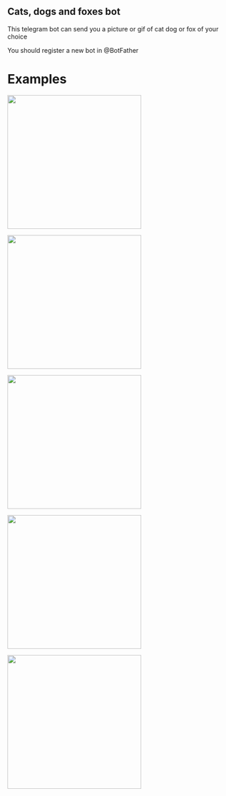 ## Cats, dogs and foxes bot
This telegram bot can send you a picture or gif of cat dog or fox of your choice

You should register a new bot in @BotFather

# Examples

<img src="https://github.com/user-attachments/assets/c8e543ca-773d-4595-b6da-cd594921b68a" width="300">
<p></p>
<img src="https://github.com/user-attachments/assets/7af6f695-188f-4bf6-88da-85c410b76ce5" width="300">
<p></p>
<img src="https://github.com/user-attachments/assets/f6113996-8d30-4bd1-bc7e-08b2b6c3409f" width="300">
<p></p>
<img src="https://github.com/user-attachments/assets/38f8ee2d-13a8-479f-9b10-32916b12e078" width="300">
<p></p>
<img src="https://github.com/user-attachments/assets/7144aeae-5902-48e1-bfbc-bcd0d4c894be" width="300">
